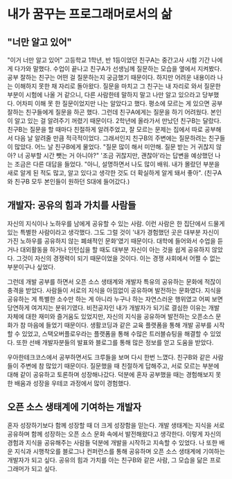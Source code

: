 # 내가 꿈꾸는 프로그래머로서의 삶

## "너만 알고 있어"

"이거 너만 알고 있어" 고등학교 1학년, 반 1등이었던 친구A는 중간고사 시험 기간 나에게 다가와 말했다. 수업이 끝나고 친구A가 선생님께 질문하는 모습을 옆에서 지켜봤다. 공부 잘하는 친구는 어떤 걸 질문하는지 궁금했기 때문이다. 하지만 어려운 내용이라 나는 이해하지 못한 채 자리로 돌아왔다. 질문을 마치고 그 친구는 내 자리로 와서 질문한 부분이 시험에 나올 거 같으니, 다른 사람한테 말하지 말고 나만 알고 있으라고 당부했다. 어차피 이해 못 한 질문이었지만 나는 알았다고 했다. 평소에 모르는 게 있으면 공부 잘하는 친구들에게 질문을 하곤 했다. 그런데 친구A에게는 질문을 하기 어려웠다. 본인이 알고 있는 걸 알려주기 꺼렸기 때문이다. 2학년에 올라가서 만났던 친구B는 달랐다. 친구B는 질문을 할 때마다 친절하게 알려주었고, 잘 모르는 문제는 집에서 따로 공부해서 다음 날 알려줄 만큼 적극적이었다. 그래서인지 친구B의 주변에는 질문하려는 친구들이 많았다. 어느 날 친구B에게 물었다. "질문 많이 해서 미안해. 질문 받는 거 귀찮지 않아? 너 공부할 시간 뺏는 거 아니야?"  '조금 귀찮지만, 괜찮아'라는 답변을 예상했던 나는 조금은 다른 대답을 들었다. "아니, 설명하면서 나도 많이 배워. 내가 몰랐던 부분을 새로 알게 된 적도 많고, 알고 있다고 생각한 것도 더 확실하게 알게 돼서 좋아". (친구A와 친구B 모두 본인들이 원하던 S대에 들어갔다.) 

## 개발자: 공유의 힘과 가치를 사람들

자신의 지식이나 노하우를 남에게 공유할 수 있는 사람. 이런 사람은 한 집단에서 드물게 있는 특별한 사람이라고 생각했다. 그도 그럴 것이 '내가 경험했던 곳은 대부분 자신이 가진 노하우를 공유하지 않는 폐쇄적인 문화'였기 때문이다. 대학에 들어와서 수업을 듣거나 대외활동을 하거나 인턴십을 할 때도 대부분 자신이 아는 것을 쉽게 공유하지 않았다. 그것이 자신의 경쟁력이 되기 때문이었을 것이다. 이는 경쟁 사회에서 어쩔 수 없는 부분이구나 싶었다.

그런데 개발 공부를 하면서 오픈 소스 생태계와 개발자 특유의 공유하는 문화에 적잖이 충격을 받았다. 사람들이 서로의 지식을 아낌없이 공유하며 발전하는 문화였다. 지식을 공유하는 게 특별한 소수만 하는 게 아니라 누구나 하는 자연스러운 행위였고 어찌 보면 당연하게 여겨지는 분위기였다. 비전공자인 내가 개발자가 되기로 결심한 이유는 개발 자체에 대한 재미와 즐거움도 있었지만, 자신의 지식을 공유하며 발전하는 오픈소스 문화가 참 마음에 들었기 때문이다. 생활코딩과 같은 교육 플랫폼을 통해 개발 공부를 시작할 수 있었고, 스택오버플로우라는 플랫폼을 통해 수많은 트러블슈팅을 해결할 수 있었다. 또한 선배 개발자분들의 발표와 블로그를 통해 많은 정보를 얻고 도움을 받았다.

우아한테크코스에서 공부하면서도 크루들을 보며 다시 한번 느꼈다. 친구B와 같은 사람들이 주변에 참 많았기 때문이다. 질문했을 때 친절하게 답해주고, 서로 모르는 부분에 대해 같이 공유하고 토론하며 성장해나갔다. 덕분에 혼자 공부했을 때는 경험해보지 못한 배움과 성장을 우테코 과정에서 많이 경험했다.

## 오픈 소스 생태계에 기여하는 개발자

혼자 성장하기보다 함께 성장할 때 더 크게 성장함을 믿는다. 개발 생태계는 지식을 서로 공유하며 함께 성장하는 오픈 소스 문화 속에서 발전해왔다고 생각한다. 이렇게 자신의 경험과 지식을 공유해주는 사람들 덕분에 개발을 시작하고 지속할 수 있었다. 나 또한 배운 지식과 시행착오를 블로그나 컨퍼런스를 통해 공유하며 오픈 소스 생태계에 기여하는 개발자가 되고 싶다. 공유의 힘과 가치를 아는 친구B와 같은 사람, 그 모습을 닮은 프로그래머가 되고 싶다.
